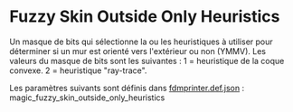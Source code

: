 # Fuzzy Skin Outside Only Heuristics

Un masque de bits qui sélectionne la ou les heuristiques à utiliser pour déterminer si un mur est orienté vers l'extérieur ou non (YMMV). Les valeurs du masque de bits sont les suivantes : 1 = heuristique de la coque convexe. 2 = heuristique "ray-trace".

Les paramètres suivants sont définis dans [fdmprinter.def.json](https://github.com/smartavionics/Cura/blob/mb-master/resources/definitions/fdmprinter.def.json) : magic_fuzzy_skin_outside_only_heuristics
